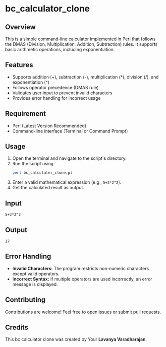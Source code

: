 # bc_calculator_clone

## Overview
This is a simple command-line calculator implemented in Perl that follows the DMAS (Division, Multiplication, Addition, Subtraction) rules. It supports basic arithmetic operations, including exponentiation.

## Features
- Supports addition (+), subtraction (-), multiplication (*), division (/), and exponentiation (^)
- Follows operator precedence (DMAS rule)
- Validates user input to prevent invalid characters
- Provides error handling for incorrect usage

## Requirement
- Perl (Latest Version Recommended)
- Command-line interface (Terminal or Command Prompt)

## Usage
1. Open the terminal and navigate to the script's directory.
2. Run the script using:
    ```bash
    perl bc_calculater_clone.pl
    ```
3. Enter a valid mathematical expression (e.g., `5+3*2^2`).
4. Get the calculated result as output.

## Input

    5+3*2^2
    
## Output

    17

## Error Handling
- **Invalid Characters:** The program restricts non-numeric characters except valid operators.
- **Incorrect Syntax:** If multiple operators are used incorrectly, an error message is displayed.

## Contributing
Contributions are welcome! Feel free to open issues or submit pull requests.

## Credits
This bc calculator clone was created by Your **Lavanya Varadharajan**.
